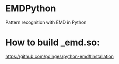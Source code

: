 # EMDPython

Pattern recognition with EMD in Python

# How to build _emd.so:

https://github.com/pdinges/python-emd#installation

